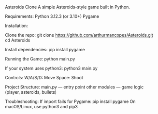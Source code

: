 Asteroids Clone
A simple Asteroids-style game built in Python.

Requirements:
Python 3.12.3 (or 3.10+)
Pygame

Installation:

Clone the repo:
git clone https://github.com/arthurmancopes/Asteroids.git
cd Asteroids

Install dependencies:
pip install pygame

Running the Game:
python main.py

If your system uses python3:
python3 main.py

Controls:
W/A/S/D: Move
Space: Shoot

Project Structure:
main.py — entry point
other modules — game logic (player, asteroids, bullets)

Troubleshooting:
If import fails for Pygame: pip install pygame
On macOS/Linux, use python3 and pip3